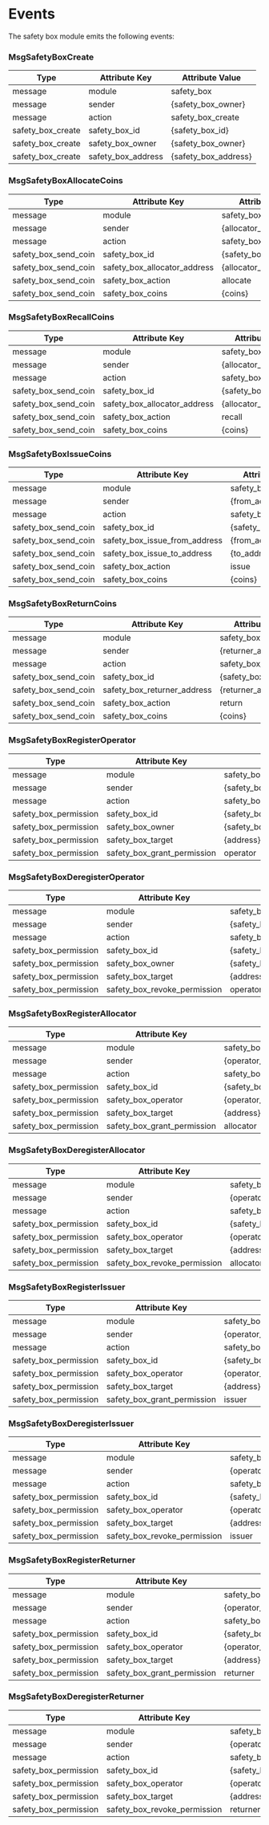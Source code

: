 # Events

The safety box module emits the following events:


### MsgSafetyBoxCreate

| Type              | Attribute Key       | Attribute Value        |
|-------------------|---------------------|------------------------|
| message           | module              | safety_box             |
| message           | sender              | {safety_box_owner}     |
| message           | action              | safety_box_create      |
| safety_box_create | safety_box_id       | {safety_box_id}        |
| safety_box_create | safety_box_owner    | {safety_box_owner}     |
| safety_box_create | safety_box_address  | {safety_box_address}   |


### MsgSafetyBoxAllocateCoins

| Type                  | Attribute Key                 | Attribute Value           |
|-----------------------|-------------------------------|---------------------------|
| message               | module                        | safety_box                |
| message               | sender                        | {allocator_address}       |
| message               | action                        | safety_box_allocate_coin  |
| safety_box_send_coin  | safety_box_id                 | {safety_box_id}           |
| safety_box_send_coin  | safety_box_allocator_address  | {allocator_address}       |
| safety_box_send_coin  | safety_box_action             | allocate                  |
| safety_box_send_coin  | safety_box_coins              | {coins}                   |


### MsgSafetyBoxRecallCoins

| Type                  | Attribute Key                 | Attribute Value         |
|-----------------------|-------------------------------|-------------------------|
| message               | module                        | safety_box              |
| message               | sender                        | {allocator_address}     |
| message               | action                        | safety_box_recall_coin  |
| safety_box_send_coin  | safety_box_id                 | {safety_box_id}         |
| safety_box_send_coin  | safety_box_allocator_address  | {allocator_address}     |
| safety_box_send_coin  | safety_box_action             | recall                  |
| safety_box_send_coin  | safety_box_coins              | {coins}                 |


### MsgSafetyBoxIssueCoins

| Type                  | Attribute Key                 | Attribute Value        |
|-----------------------|-------------------------------|------------------------|
| message               | module                        | safety_box             |
| message               | sender                        | {from_address}         |
| message               | action                        | safety_box_issue_coin  |
| safety_box_send_coin  | safety_box_id                 | {safety_box_id}        |
| safety_box_send_coin  | safety_box_issue_from_address | {from_address}         |
| safety_box_send_coin  | safety_box_issue_to_address   | {to_address}           |
| safety_box_send_coin  | safety_box_action             | issue                  |
| safety_box_send_coin  | safety_box_coins              | {coins}                |


### MsgSafetyBoxReturnCoins

| Type                  | Attribute Key                 | Attribute Value         |
|-----------------------|-------------------------------|-------------------------|
| message               | module                        | safety_box              |
| message               | sender                        | {returner_address}      |
| message               | action                        | safety_box_return_coin  |
| safety_box_send_coin  | safety_box_id                 | {safety_box_id}         |
| safety_box_send_coin  | safety_box_returner_address   | {returner_address}      |
| safety_box_send_coin  | safety_box_action             | return                  |
| safety_box_send_coin  | safety_box_coins              | {coins}                 |


### MsgSafetyBoxRegisterOperator

| Type                  | Attribute Key                 | Attribute Value                      |
|-----------------------|-------------------------------|--------------------------------------|
| message               | module                        | safety_box                           |
| message               | sender                        | {safety_box_owner}                   |
| message               | action                        | safety_box_grant_operator_permission |
| safety_box_permission | safety_box_id                 | {safety_box_id}                      |
| safety_box_permission | safety_box_owner              | {safety_box_owner}                   |
| safety_box_permission | safety_box_target             | {address}                            |
| safety_box_permission | safety_box_grant_permission   | operator                             |


### MsgSafetyBoxDeregisterOperator

| Type                  | Attribute Key                 | Attribute Value                       |
|-----------------------|-------------------------------|---------------------------------------|
| message               | module                        | safety_box                            |
| message               | sender                        | {safety_box_owner}                    |
| message               | action                        | safety_box_revoke_operator_permission |
| safety_box_permission | safety_box_id                 | {safety_box_id}                       |
| safety_box_permission | safety_box_owner              | {safety_box_owner}                    |
| safety_box_permission | safety_box_target             | {address}                             |
| safety_box_permission | safety_box_revoke_permission  | operator                              |


### MsgSafetyBoxRegisterAllocator

| Type                  | Attribute Key                 | Attribute Value                       |
|-----------------------|-------------------------------|---------------------------------------|
| message               | module                        | safety_box                            |
| message               | sender                        | {operator_address}                    |
| message               | action                        | safety_box_grant_allocator_permission |
| safety_box_permission | safety_box_id                 | {safety_box_id}                       |
| safety_box_permission | safety_box_operator           | {operator_address}                    |
| safety_box_permission | safety_box_target             | {address}                             |
| safety_box_permission | safety_box_grant_permission   | allocator                             |


### MsgSafetyBoxDeregisterAllocator

| Type                  | Attribute Key                 | Attribute Value                        |
|-----------------------|-------------------------------|----------------------------------------|
| message               | module                        | safety_box                             |
| message               | sender                        | {operator_address}                     |
| message               | action                        | safety_box_revoke_allocator_permission |
| safety_box_permission | safety_box_id                 | {safety_box_id}                        |
| safety_box_permission | safety_box_operator           | {operator_address}                     |
| safety_box_permission | safety_box_target             | {address}                              |
| safety_box_permission | safety_box_revoke_permission  | allocator                              |


### MsgSafetyBoxRegisterIssuer

| Type                  | Attribute Key                 | Attribute Value                        |
|-----------------------|-------------------------------|----------------------------------------|
| message               | module                        | safety_box                             |
| message               | sender                        | {operator_address}                     |
| message               | action                        | safety_box_grant_issuer_permission     |
| safety_box_permission | safety_box_id                 | {safety_box_id}                        |
| safety_box_permission | safety_box_operator           | {operator_address}                     |
| safety_box_permission | safety_box_target             | {address}                              |
| safety_box_permission | safety_box_grant_permission   | issuer                                 |


### MsgSafetyBoxDeregisterIssuer

| Type                  | Attribute Key                 | Attribute Value                     |
|-----------------------|-------------------------------|-------------------------------------|
| message               | module                        | safety_box                          |
| message               | sender                        | {operator_address}                  |
| message               | action                        | safety_box_revoke_issuer_permission |
| safety_box_permission | safety_box_id                 | {safety_box_id}                     |
| safety_box_permission | safety_box_operator           | {operator_address}                  |
| safety_box_permission | safety_box_target             | {address}                           |
| safety_box_permission | safety_box_revoke_permission  | issuer                              |


### MsgSafetyBoxRegisterReturner

| Type                  | Attribute Key                 | Attribute Value                      |
|-----------------------|-------------------------------|--------------------------------------|
| message               | module                        | safety_box                           |
| message               | sender                        | {operator_address}                   |
| message               | action                        | safety_box_grant_returner_permission |
| safety_box_permission | safety_box_id                 | {safety_box_id}                      |
| safety_box_permission | safety_box_operator           | {operator_address}                   |
| safety_box_permission | safety_box_target             | {address}                            |
| safety_box_permission | safety_box_grant_permission   | returner                             |


### MsgSafetyBoxDeregisterReturner

| Type                  | Attribute Key                 | Attribute Value                       |
|-----------------------|-------------------------------|---------------------------------------|
| message               | module                        | safety_box                            |
| message               | sender                        | {operator_address}                    |
| message               | action                        | safety_box_revoke_returner_permission |
| safety_box_permission | safety_box_id                 | {safety_box_id}                       |
| safety_box_permission | safety_box_operator           | {operator_address}                    |
| safety_box_permission | safety_box_target             | {address}                             |
| safety_box_permission | safety_box_revoke_permission  | returner                              |